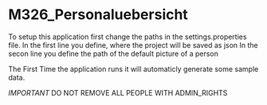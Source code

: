# M326_Personaluebersicht
To setup this application first change the paths in the settings.properties file.
In the first line you define, where the project will be saved as json
In the secon line you define the path of the default picture of a person

The First Time the application runs it will automaticly generate some sample data.

*IMPORTANT*
DO NOT REMOVE ALL PEOPLE WITH ADMIN_RIGHTS
